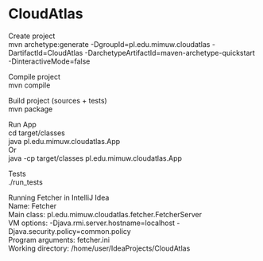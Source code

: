 # CloudAtlas

Create project  
mvn archetype:generate -DgroupId=pl.edu.mimuw.cloudatlas -DartifactId=CloudAtlas -DarchetypeArtifactId=maven-archetype-quickstart -DinteractiveMode=false

Compile project  
mvn compile

Build project (sources + tests)  
mvn package

Run App  
cd target/classes  
java pl.edu.mimuw.cloudatlas.App  
Or  
java -cp target/classes pl.edu.mimuw.cloudatlas.App  

Tests  
./run_tests

Running Fetcher in IntelliJ Idea  
Name: Fetcher  
Main class: pl.edu.mimuw.cloudatlas.fetcher.FetcherServer  
VM options: -Djava.rmi.server.hostname=localhost -Djava.security.policy=common.policy  
Program arguments: fetcher.ini  
Working directory: /home/user/IdeaProjects/CloudAtlas
